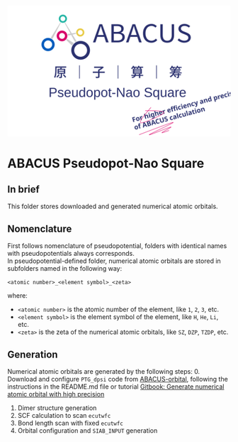 <p align="center">
    <img src="../../docs/apns.svg">
</p>  

# ABACUS Pseudopot-Nao Square  
## In brief  
This folder stores downloaded and generated numerical atomic orbitals.  
## Nomenclature  
First follows nomenclature of pseudopotential, folders with identical names with pseudopotentials always corresponds.  
In pseudopotential-defined folder, numerical atomic orbitals are stored in subfolders named in the following way:  
```text
<atomic number>_<element symbol>_<zeta>  
```
where:  
- `<atomic number>` is the atomic number of the element, like `1`, `2`, `3`, etc.  
- `<element symbol>` is the element symbol of the element, like `H`, `He`, `Li`, etc.  
- `<zeta>` is the zeta of the numerical atomic orbitals, like `SZ`, `DZP`, `TZDP`, etc.  
## Generation
Numerical atomic orbitals are generated by the following steps:
0. Download and configure `PTG_dpsi` code from [ABACUS-orbital](https://github.com/abacusmodeling/ABACUS-orbitals), following the instructions in the README.md file or tutorial [Gitbook: Generate numerical atomic orbital with high precision](https://mcresearch.github.io/abacus-user-guide/abacus-nac3.html)
1. Dimer structure generation
2. SCF calculation to scan `ecutwfc`
3. Bond length scan with fixed `ecutwfc`
4. Orbital configuration and `SIAB_INPUT` generation